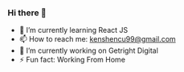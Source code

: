 ### Hi there 👋

- 🌱 I’m currently learning React JS <br/>
- 📫 How to reach me: kenshencu99@gmail.com <br/>
- 🔭 I’m currently working on Getright Digital <br/>
- ⚡ Fun fact: Working From Home
<!--
**Barney-m/Barney-m** is a ✨ _special_ ✨ repository because its `README.md` (this file) appears on your GitHub profile.

Here are some ideas to get you started:

- 🔭 I’m currently working on ...
- 🌱 I’m currently learning ...
- 👯 I’m looking to collaborate on ...
- 🤔 I’m looking for help with ...
- 💬 Ask me about ...
- 📫 How to reach me: ...
- 😄 Pronouns: ...
- ⚡ Fun fact: ...
-->
